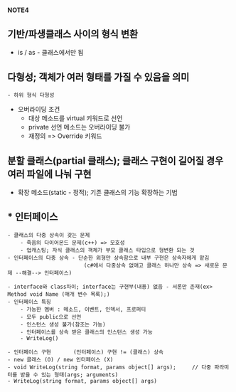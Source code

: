#### NOTE4
## 기반/파생클래스 사이의 형식 변환

- is / as   - 클래스에서만 됨

## 다형성; 객체가 여러 형태를 가질 수 있음을 의미
    - 하위 형식 다형성
- 오버라이딩 조건
    - 대상 메소드를 virtual 키워드로 선언
    - private 선언 메소드는 오버라이딩 불가
    - 재정의 => Override 키워드
## 분할 클래스(partial 클래스); 클래스 구현이 길어질 경우 여러 파일에 나눠 구현
- 확장 메소드(static - 정적); 기존 클래스의 기능 확장하는 기법
## * 인터페이스
    - 클래스의 다중 상속이 갖는 문제
        - 죽음의 다이어몬드 문제(c++) => 모호성
        - 업캐스팅; 자식 클래스의 객체가 부모 클래스 타입으로 형변환 되는 것
    - 인터페이스의 다중 상속 - 단순한 외형만 상속함으로 내부 구현은 상속자에게 맡김
                            (c#에서 다중상속 없애고 클래스 하나만 상속 => 새로운 문제 --해결--> 인터페이스)

    - interface와 class차이; interface는 구현부(내용) 없음 - 서론만 존재(ex> Method void Name (매개 변수 목록);)
    - 인터페이스 특징
        - 가능한 멤버 : 메소드, 이벤트, 인덱서, 프로퍼티
        - 모두 public으로 선언
        - 인스턴스 생성 불가(참조는 가능)
        - 인터페이스를 상속 받은 클래스의 인스턴스 생성 가능
        - WriteLog()

    - 인터페이스 구현       (인터페이스) 구현 != (클래스) 상속
    - new 클래스 (O) / new 인터페이스 (X)
    - void WriteLog(string format, params object[] args);     // 다중 파라미터를 받을 수 있는 형태(args; arguments)
    - WriteLog(string format, params object[] args)
